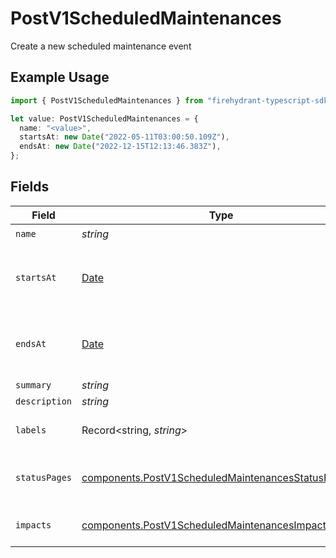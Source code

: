 # PostV1ScheduledMaintenances

Create a new scheduled maintenance event

## Example Usage

```typescript
import { PostV1ScheduledMaintenances } from "firehydrant-typescript-sdk/models/components";

let value: PostV1ScheduledMaintenances = {
  name: "<value>",
  startsAt: new Date("2022-05-11T03:00:50.109Z"),
  endsAt: new Date("2022-12-15T12:13:46.383Z"),
};
```

## Fields

| Field                                                                                                                    | Type                                                                                                                     | Required                                                                                                                 | Description                                                                                                              |
| ------------------------------------------------------------------------------------------------------------------------ | ------------------------------------------------------------------------------------------------------------------------ | ------------------------------------------------------------------------------------------------------------------------ | ------------------------------------------------------------------------------------------------------------------------ |
| `name`                                                                                                                   | *string*                                                                                                                 | :heavy_check_mark:                                                                                                       | N/A                                                                                                                      |
| `startsAt`                                                                                                               | [Date](https://developer.mozilla.org/en-US/docs/Web/JavaScript/Reference/Global_Objects/Date)                            | :heavy_check_mark:                                                                                                       | ISO8601 timestamp for the start time of the scheduled maintenance                                                        |
| `endsAt`                                                                                                                 | [Date](https://developer.mozilla.org/en-US/docs/Web/JavaScript/Reference/Global_Objects/Date)                            | :heavy_check_mark:                                                                                                       | ISO8601 timestamp for the end time of the scheduled maintenance                                                          |
| `summary`                                                                                                                | *string*                                                                                                                 | :heavy_minus_sign:                                                                                                       | N/A                                                                                                                      |
| `description`                                                                                                            | *string*                                                                                                                 | :heavy_minus_sign:                                                                                                       | N/A                                                                                                                      |
| `labels`                                                                                                                 | Record<string, *string*>                                                                                                 | :heavy_minus_sign:                                                                                                       | A json object of label keys and values                                                                                   |
| `statusPages`                                                                                                            | [components.PostV1ScheduledMaintenancesStatusPages](../../models/components/postv1scheduledmaintenancesstatuspages.md)[] | :heavy_minus_sign:                                                                                                       | An array of status pages to display this maintenance on                                                                  |
| `impacts`                                                                                                                | [components.PostV1ScheduledMaintenancesImpacts](../../models/components/postv1scheduledmaintenancesimpacts.md)[]         | :heavy_minus_sign:                                                                                                       | An array of impact/condition combinations                                                                                |